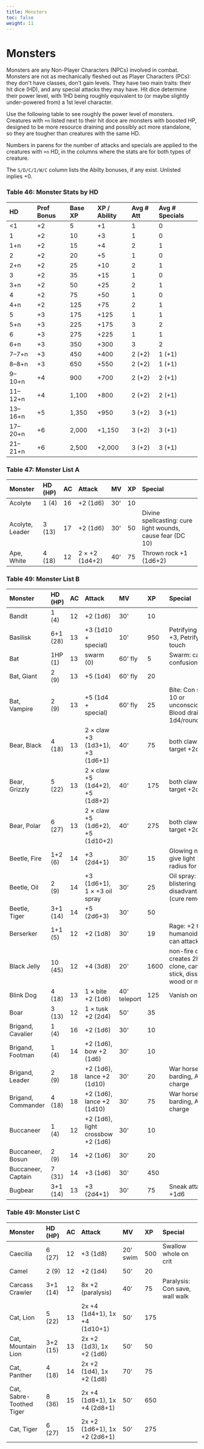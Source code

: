 ```yaml
---
title: Monsters
toc: false
weight: 11
---
```


# Monsters

Monsters are any Non-Player Characters (NPCs) involved in combat. Monsters are not as mechanically fleshed out as Player Characters (PCs): they don't have classes, don't gain levels. They have two main traits: their hit dice (HD), and any special attacks they may have. Hit dice determine their power level, with 1HD being roughly equivalent to (or maybe slightly under-powered from) a 1st level character. 

Use the following table to see roughly the power level of monsters. Creatures with `+n` listed next to their hit doce are monsters with boosted HP, designed to be more resource draining and possibly act more standalone, so they are tougher than creatures with the same HD.

Numbers in parens for the number of attacks and specials are applied to the creatures with `+n` HD, in the columns where the stats are for both types of creature.

The `S/D/C/I/W/C` column lists the Abilty bonuses, if any exist. Unlisted inplies +0.

### Table 46: Monster Stats by HD
HD      | Prof Bonus | Base XP | XP / Ability | Avg # Att | Avg # Specials
:-------|:-----------|:--------|:-------------|:----------|:--------------
<1      | +2         | 5       | +1           | 1         | 0
1       | +2         | 10      | +3           | 1         | 0
1+n     | +2         | 15      | +4           | 2         | 1
2       | +2         | 20      | +5           | 1         | 0
2+n     | +2         | 25      | +10          | 2         | 1
3       | +2         | 35 	   | +15          | 1         | 0
3+n	    | +2         | 50 	   | +25          | 2         | 1
4 	    | +2         | 75 	   | +50          | 1         | 0
4+n	    | +2         | 125 	   | +75          | 2         | 1
5 	    | +3         | 175 	   | +125         | 1         | 1
5+n	    | +3         | 225 	   | +175         | 3         | 2
6 	    | +3         | 275 	   | +225         | 1         | 1
6+n	    | +3         | 350 	   | +300         | 3         | 2
7–7+n	  | +3         | 450 	   | +400         | 2 (+2)    | 1 (+1)
8–8+n	  | +3         | 650 	   | +550         | 2 (+2)    | 1 (+1)
9–10+n	| +4         | 900 	   | +700         | 2 (+2)    | 2 (+1)
11–12+n	| +4         | 1,100 	 | +800         | 2 (+2)    | 2 (+1)
13–16+n	| +5         | 1,350 	 | +950         | 3 (+2)    | 3 (+1)
17–20+n	| +6         | 2,000 	 | +1,150       | 3 (+2)    | 3 (+1)
21–21+n	| +6         | 2,500 	 | +2,000       | 3 (+2)    | 3 (+1)

### Table 47: Monster List A
Monster         | HD (HP)  | AC | Attack                           | MV       | XP   | Special
:---------------|:---------|:---|:---------------------------------|:---------|:-----|:-------
Acolyte         | 1 (4)    | 16 | +2 (1d6)                         | 30'      | 10   | 
Acolyte, Leader | 3 (13)   | 17 | +2 (1d6)                         | 30'      | 50   | Divine spellcasting: cure light wounds, cause fear (DC 10)
Ape, White      | 4 (18)   | 12 | 2 × +2 (1d4+2)                   | 40'      | 75   | Thrown rock +1 (1d6+2)

### Table 49: Monster List B
Monster            | HD (HP)  | AC | Attack                           | MV       | XP   | Special
:------------------|:---------|:---|:---------------------------------|:---------|:-----|:-------
Bandit             | 1 (4)    | 12 | +2 (1d6)                         | 30'      | 10   | 
Basilisk           | 6+1 (28) | 13 | +3 (1d10 + special)              | 10'      | 950  | Petrifying gaze +3, Petrifying touch
Bat                | 1HP (1)  | 13 | swarm (0)                        | 60' fly  | 5    | Swarm: causes confusion
Bat, Giant         | 2 (9)    | 13 | +5 (1d4)                         | 60' fly  | 20   |
Bat, Vampire       | 2 (9)    | 13 | +5 (1d4 + special)               | 60' fly  | 25   | Bite: Con save DC 10 or unconsciousness, Blood drain: 1d4/round
Bear, Black        | 4 (18)   | 13 | 2 × claw +3 (1d3+1), +3 (1d6+1)  | 40'      | 75   | both claws hit target +2d8 dmg. 
Bear, Grizzly      | 5 (22)   | 13 | 2 × claw +5 (1d4+2), +5 (1d8+2)  | 40'      | 175  | both claws hit target +2d8 dmg.
Bear, Polar        | 6 (27)   | 13 | 2 × claw +5 (1d6+2), +5 (1d10+2) | 40'      | 275  | both claws hit target +2d8 dmg.
Beetle, Fire       | 1+2 (6)  | 14 | +3 (2d4+1)                       | 30'      | 15   | Glowing nodules: give light 10' radius for 1 day
Beetle, Oil        | 2 (9)    | 14 | +3 (1d6+1), 1 × +3 oil spray     | 30'      | 25   | Oil spray: blistering causes disadvantage (cure removes)
Beetle, Tiger      | 3+1 (14) | 14 | +5 (2d6+3)                       | 30'      | 50   |
Berserker          | 1+1 (5)  | 12 | +2 (1d8)                         | 30'      | 19   | Rage: +2 to hit humanoids but can attack allies
Black Jelly        | 10 (45)  | 12 | +4 (3d8)                         | 20'      | 1600 | non-fire damage creates 2HD clone, can ooze, stick, dissolve wood or metal
Blink Dog          | 4 (18)   | 13 | 1 × bite +2 (1d6)                | 40' teleport|125| Vanish on flee
Boar               | 3 (13)   | 12 | 1 × tusk +2 (2d4)                | 50'      | 35   |
Brigand, Cavalier  | 1 (4)    | 16 | +2 (1d6)                         | 30'      | 10   |
Brigand, Footman   | 1 (4)    | 14 | +2 (1d6), bow +2 (1d6)           | 30'      | 10   |
Brigand, Leader    | 2 (9)    | 18 | +2 (1d6), lance +2 (1d10)        | 30'      | 20   | War horse w/ barding, AC 14, charge
Brigand, Commander | 4 (18)   | 18 | +2 (1d6), lance +2 (1d10)        | 30'      | 75   | War horse w/ barding, AC 14, charge
Buccaneer          | 1 (4)    | 12 | +2 (1d6), light crossbow +2 (1d6)| 30'      | 10   |
Buccaneer, Bosun   | 2 (9)    | 14 | +2 (1d6)                         | 30'      | 20   |
Buccaneer, Captain | 7 (31)   | 14 | +3 (1d6)                         | 30'      | 450  |
Bugbear            | 3+1 (14) | 13 | +3 (2d4+1)                       | 30'      | 75   | Sneak attack +1d6 

### Table 49: Monster List C
Monster                  | HD (HP)  | AC | Attack                           | MV       | XP   | Special
:---------------         |:---------|:---|:---------------------------------|:---------|:-----|:-------
Caecilia                 | 6 (27)   | 12 | +3 (1d8)                         | 20' swim | 500  | Swallow whole on crit
Camel                    | 2 (9)    | 12 | +2 (1d4)                         | 50'      | 20   |
Carcass Crawler          | 3+1 (14) | 12 | 8x +2 (paralysis)                | 40'      | 75   | Paralysis: Con save, wall walk
Cat, Lion                | 5 (22)   | 13 | 2x +4 (1d4+1), 1x +4 (1d10+1)    | 50'      | 175  |
Cat, Mountain Lion       | 3+2 (15) | 13 | 2x +2 (1d3), 1x +2 (1d6)         | 50'      | 50   |
Cat, Panther             | 4 (18)   | 14 | 2x +2 (1d4), 1x +2 (1d8)         | 70'      | 75   |
Cat, Sabre-Toothed Tiger | 8 (36)   | 15 | 2x +4 (1d8+1), 1x +4 (2d8+1)     | 50'      | 650  |
Cat, Tiger               | 6 (27)   | 15 | 2x +2 (1d6+1), 1x +2 (2d6+1)     | 50'      | 275  |

